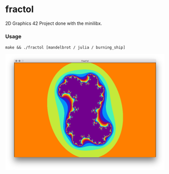 # fractol

2D Graphics 42 Project done with the minilibx.

### Usage
```
make && ./fractol [mandelbrot / julia / burning_ship]
```

![Screenshot](screenshots/Julia.png)
